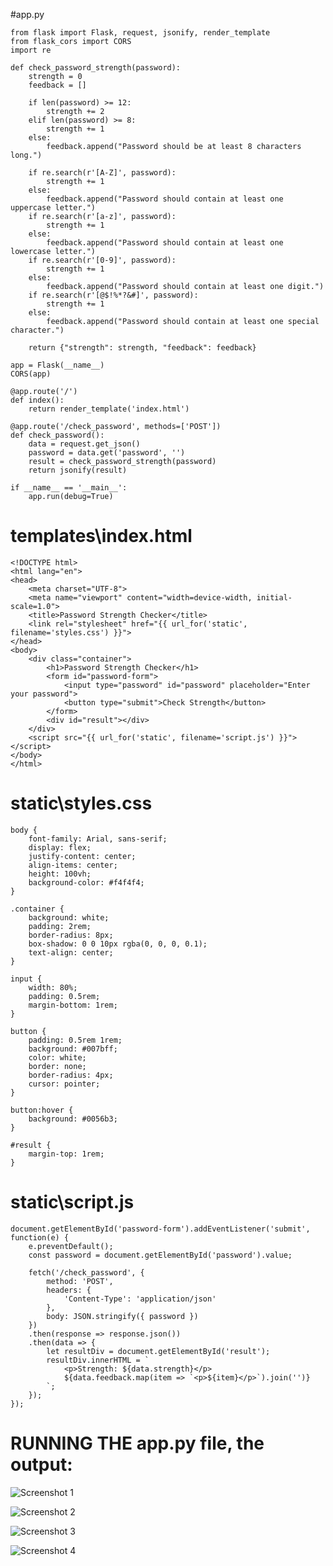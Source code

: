 #app.py

    from flask import Flask, request, jsonify, render_template
    from flask_cors import CORS
    import re
    
    def check_password_strength(password):
        strength = 0
        feedback = []
    
        if len(password) >= 12:
            strength += 2
        elif len(password) >= 8:
            strength += 1
        else:
            feedback.append("Password should be at least 8 characters long.")
    
        if re.search(r'[A-Z]', password):
            strength += 1
        else:
            feedback.append("Password should contain at least one uppercase letter.")
        if re.search(r'[a-z]', password):
            strength += 1
        else:
            feedback.append("Password should contain at least one lowercase letter.")
        if re.search(r'[0-9]', password):
            strength += 1
        else:
            feedback.append("Password should contain at least one digit.")
        if re.search(r'[@$!%*?&#]', password):
            strength += 1
        else:
            feedback.append("Password should contain at least one special character.")
    
        return {"strength": strength, "feedback": feedback}
    
    app = Flask(__name__)
    CORS(app)
    
    @app.route('/')
    def index():
        return render_template('index.html')
    
    @app.route('/check_password', methods=['POST'])
    def check_password():
        data = request.get_json()
        password = data.get('password', '')
        result = check_password_strength(password)
        return jsonify(result)
    
    if __name__ == '__main__':
        app.run(debug=True)


# templates\index.html

    <!DOCTYPE html>
    <html lang="en">
    <head>
        <meta charset="UTF-8">
        <meta name="viewport" content="width=device-width, initial-scale=1.0">
        <title>Password Strength Checker</title>
        <link rel="stylesheet" href="{{ url_for('static', filename='styles.css') }}">
    </head>
    <body>
        <div class="container">
            <h1>Password Strength Checker</h1>
            <form id="password-form">
                <input type="password" id="password" placeholder="Enter your password">
                <button type="submit">Check Strength</button>
            </form>
            <div id="result"></div>
        </div>
        <script src="{{ url_for('static', filename='script.js') }}"></script>
    </body>
    </html>



# static\styles.css

    body {
        font-family: Arial, sans-serif;
        display: flex;
        justify-content: center;
        align-items: center;
        height: 100vh;
        background-color: #f4f4f4;
    }
    
    .container {
        background: white;
        padding: 2rem;
        border-radius: 8px;
        box-shadow: 0 0 10px rgba(0, 0, 0, 0.1);
        text-align: center;
    }
    
    input {
        width: 80%;
        padding: 0.5rem;
        margin-bottom: 1rem;
    }
    
    button {
        padding: 0.5rem 1rem;
        background: #007bff;
        color: white;
        border: none;
        border-radius: 4px;
        cursor: pointer;
    }
    
    button:hover {
        background: #0056b3;
    }
    
    #result {
        margin-top: 1rem;
    }



# static\script.js

    document.getElementById('password-form').addEventListener('submit', function(e) {
        e.preventDefault();
        const password = document.getElementById('password').value;
    
        fetch('/check_password', {
            method: 'POST',
            headers: {
                'Content-Type': 'application/json'
            },
            body: JSON.stringify({ password })
        })
        .then(response => response.json())
        .then(data => {
            let resultDiv = document.getElementById('result');
            resultDiv.innerHTML = `
                <p>Strength: ${data.strength}</p>
                ${data.feedback.map(item => `<p>${item}</p>`).join('')}
            `;
        });
    });

# RUNNING THE app.py file, the output:

![Screenshot 1](https://github.com/user-attachments/assets/9a85ae66-9026-4f37-9e0d-ab717f502066)

![Screenshot 2](https://github.com/user-attachments/assets/9b40d004-eb03-44b9-a317-5d07ab7f4d90)

![Screenshot 3](https://github.com/user-attachments/assets/f01cf4e0-0ce1-43cb-84af-02caa3d49ebf)

![Screenshot 4](https://github.com/user-attachments/assets/139044d7-0821-4823-8a03-b82982770747)





